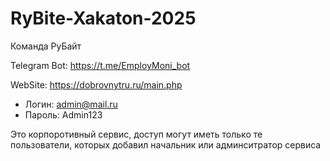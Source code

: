 # RyBite-Xakaton-2025
Команда РуБайт

Telegram Bot: https://t.me/EmployMoni_bot

WebSite: https://dobrovnytru.ru/main.php

- Логин: admin@mail.ru
- Пароль: Admin123

Это корпоротивный сервис, доступ могут иметь только те пользователи, которых добавил начальник или админситратор сервиса
